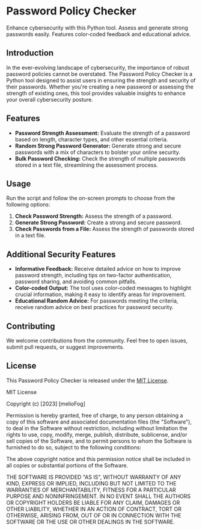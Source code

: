 # Password Policy Checker

Enhance cybersecurity with this Python tool. Assess and generate strong passwords easily. Features color-coded feedback and educational advice.

## Introduction

In the ever-evolving landscape of cybersecurity, the importance of robust password policies cannot be overstated. The Password Policy Checker is a Python tool designed to assist users in ensuring the strength and security of their passwords. Whether you're creating a new password or assessing the strength of existing ones, this tool provides valuable insights to enhance your overall cybersecurity posture.

## Features

- **Password Strength Assessment:** Evaluate the strength of a password based on length, character types, and other essential criteria.
- **Random Strong Password Generator:** Generate strong and secure passwords with a mix of characters to bolster your online security.
- **Bulk Password Checking:** Check the strength of multiple passwords stored in a text file, streamlining the assessment process.

## Usage

Run the script and follow the on-screen prompts to choose from the following options:

1. **Check Password Strength:** Assess the strength of a password.
2. **Generate Strong Password:** Create a strong and secure password.
3. **Check Passwords from a File:** Assess the strength of passwords stored in a text file.

## Additional Security Features

- **Informative Feedback:** Receive detailed advice on how to improve password strength, including tips on two-factor authentication, password sharing, and avoiding common pitfalls.
- **Color-coded Output:** The tool uses color-coded messages to highlight crucial information, making it easy to identify areas for improvement.
- **Educational Random Advice:** For passwords meeting the criteria, receive random advice on best practices for password security.

## Contributing

We welcome contributions from the community. Feel free to open issues, submit pull requests, or suggest improvements.

## License

This Password Policy Checker is released under the [MIT License](LICENSE).

MIT License

Copyright (c) [2023] [melioFog]

Permission is hereby granted, free of charge, to any person obtaining a copy of this software and associated documentation files (the "Software"), to deal in the Software without restriction, including without limitation the rights to use, copy, modify, merge, publish, distribute, sublicense, and/or sell copies of the Software, and to permit persons to whom the Software is furnished to do so, subject to the following conditions:

The above copyright notice and this permission notice shall be included in all copies or substantial portions of the Software.

THE SOFTWARE IS PROVIDED "AS IS", WITHOUT WARRANTY OF ANY KIND, EXPRESS OR IMPLIED, INCLUDING BUT NOT LIMITED TO THE WARRANTIES OF MERCHANTABILITY, FITNESS FOR A PARTICULAR PURPOSE AND NONINFRINGEMENT. IN NO EVENT SHALL THE AUTHORS OR COPYRIGHT HOLDERS BE LIABLE FOR ANY CLAIM, DAMAGES OR OTHER LIABILITY, WHETHER IN AN ACTION OF CONTRACT, TORT OR OTHERWISE, ARISING FROM, OUT OF OR IN CONNECTION WITH THE SOFTWARE OR THE USE OR OTHER DEALINGS IN THE SOFTWARE.
